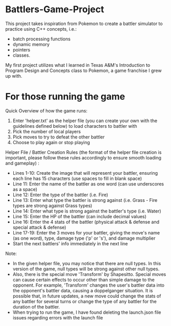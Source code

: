 # Battlers-Game-Project
This project takes inspiration from Pokemon to create a battler simulator to practice using C++ concepts, i.e.: 
 * batch processing functions
 * dynamic memory
 * pointers
 * classes.

My first project utilizes what I learned in Texas A&M's Introduction to Program Design and Concepts class to Pokemon, a game franchise I grew up with.

# For those running the game

Quick Overview of how the game runs:
 1. Enter 'helper.txt' as the helper file (you can create your own with the guidelines defined below) to load characters to battler with
 2. Pick the number of local players
 3. Pick moves to try to defeat the other battler
 4. Choose to play again or stop playing

Helper File / Battler Creation Rules (the format of the helper file creation is important, please follow these rules accordingly to ensure smooth loading and gameplay) :
 - Lines 1-10: Create the image that will represent your battler, ensuring each line has 15 characters (use spaces to fill in blank space)
 - Line 11: Enter the name of the battler as one word (can use underscores as a space)
 - Line 12: Enter the type of the battler (i.e. Fire)
 - Line 13: Enter what type the battler is strong against (i.e. Grass - Fire types are strong against Grass types)
 - Line 14: Enter what type is strong against the battler's type (i.e. Water)
 - Line 15: Enter the HP of the battler (can include decimal values)
 - Line 16: Enter the 4 stats of the battler (physical attack & defense and special attack & defense)
 - Line 17-19: Enter the 3 moves for your battler, giving the move's name (as one word), type, damage type ('p' or 's'), and damage multiplier
 - Start the next battlers' info immediately in the next line

Note:
* In the given helper file, you may notice that there are null types. In this version of the game, null types will be strong against other null types.
* Also, there is the special move 'Transform' by Shapesitto. Special moves can cause certain effects to occur other than simple damage to the opponent. For example, 'Transform' changes the user's battler data into the opponent's battler data, causing a doppelganger situation. It is possible that, in future updates, a new move could change the stats of any battler for several turns or change the type of any battler for the duration of the battler.
* When trying to run the game, I have found deleting the launch.json file issues regarding errors with the launch file
